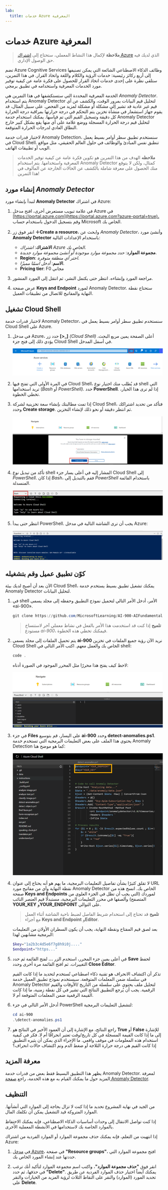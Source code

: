```yaml
---
lab:
  title: خدمات Azure المعرفية
---
```


# <a name="explore-cognitive-services"></a>خدمات Azure المعرفية

> **ملاحظة** لإكمال هذا النشاط المعملي، ستحتاج إلى [اشتراك Azure](https://azure.microsoft.com/free?azure-portal=true) الذي لديك فيه حق الوصول الإداري.

تضم Azure Cognitive Services وظائف الذكاء الاصطناعي الشائعة التي يمكن تصنيفها إلى أربع ركائز رئيسية: خدمات الرؤية والكلام واللغة واتخاذ القرار. في هذا التمرين، ستلقي نظرة على إحدى خدمات اتخاذ القرار للحصول على فكرة عامة عن كيفية توفير مورد الخدمات المعرفية واستخدامه في تطبيق برمجي.

الخدمة المعرفية المحددة التي ستستكشفها في هذا التمرين هي *Anomaly Detector*. يتم استخدام Anomaly Detector لتحليل قيم البيانات بمرور الوقت، والكشف عن أي قيم غير عادية قد تشير إلى مشكلة أو مشكلة لمزيد من الفحص. على سبيل المثال، قد يقوم جهاز استشعار في منشأة تخزين يتم التحكم في درجة حرارتها بمراقبة درجة الحرارة كل دقيقة وتسجيل القيم التي تم قياسها. يمكنك استخدام خدمة Anomaly Detector لتحليل قيم درجة الحرارة المسجلة ووضع علامة على أي منها يقع بشكل كبير خارج النطاق العادي لدرجات الحرارة المتوقعة.

لاختبار قدرات خدمة Anomaly Detection، سنستخدم تطبيق سطر أوامر بسيط يعمل في Cloud Shell. تنطبق نفس المبادئ والوظائف في حلول العالم الحقيقي، مثل مواقع الويب أو تطبيقات الهاتف.

> **ملاحظه** الهدف من هذا التمرين هو تكوين فكرة عامة عن كيفية توفير الخدمات المعرفية واستخدامها. يتم استخدام Anomaly Detector كمثال، ولكن لا يتوقع منك الحصول على معرفة شاملة بالكشف عن الحالات الخارجة عن المألوف في هذا التمرين!

## <a name="create-an-anomaly-detector-resource"></a>إنشاء مورد *Anomaly Detector*

لنبدأ بإنشاء مورد **Anomaly Detector** في اشتراك Azure:

1. في علامة تبويب مستعرض أخرى، افتح مدخل Azure في [https://portal.azure.com](https://portal.azure.com?azure-portal=true)، وقم بتسجيل الدخول باستخدام حساب Microsoft الخاص بك.

1. انقر فوق زر **&#65291;Create a resource**، وابحث عن *Anomaly Detector*، وأنشئ مورد **Anomaly Detector** باستخدام الإعدادات التالية:
    - **الاشتراك**: *اشتراك Azure الخاص بك*.
    - **مجموعة الموارد**: *حدد مجموعة موارد موجودة أو أنشئ مجموعة موارد جديدة*.
    - **Region**: *اختر أي منطقة متوفرة*.
    - **الاسم**: *أدخل اسمًا مميزًا*.
    - ⁧**⁩Pricing tier⁧**⁩: ⁧⁩F0 مجاني⁧⁩

1. مراجعة المورد وإنشاءه. انتظر حتى يكتمل النشر، ثم انتقل إلى المورد المنشور.

1. عرض صفحة **Keys and Endpoint** لمورد Anomaly Detector. ستحتاج نقطة النهاية والمفاتيح للاتصال من تطبيقات العميل.

## <a name="run-cloud-shell"></a>تشغيل Cloud Shell

لاختبار قدرات خدمة Anomaly Detector، سنستخدم تطبيق سطر أوامر بسيط يعمل في Cloud Shell على Azure.

1. في مدخل Azure، حدد زر **[>_]** *(Cloud Shell)* أعلى الصفحة يمين مربع البحث. يؤدي ذلك إلى فتح جزء Cloud Shell في أسفل المدخل.

    ![بدء تشغيل Cloud Shell بالنقر على الرمز الموجود على يمين مربع البحث العلوي](media/anomaly-detector/powershell-portal-guide-1.png)

1. في المرة الأولى التي تفتح فيها Cloud Shell، قد يُطلب منك اختيار نوع shell التي تريد استخدامها (*Bash* أو *PowerShell).* حدد **PowerShell**. إذا لم ترى هذا الخيار، تخطي الخطوة.  

1. إذا تمت مطالبتك بإنشاء سعة تخزينية لشركة Cloud Shell، فتأكد من تحديد اشتراكك وحدد **Create storage**. ثم انتظر دقيقة أو نحو ذلك لإنشاء التخزين.

    ![أنشئ التخزين بالنقر فوق «confirm».](media/anomaly-detector/powershell-portal-guide-2.png)

1. تأكد من تبديل نوع shell المشار إليه في أعلى يسار جزء Cloud Shell إلى *PowerShell*. إذا كان *Bash*، فقم بالتبديل إلى *PowerShell* باستخدام القائمة المنسدلة.

    ![كيفية العثور على القائمة المنسدلة ناحية اليسار للتبديل إلى PowerShell](media/anomaly-detector/powershell-portal-guide-3.png)

1. انتظر حتى يبدأ PowerShell. يجب أن ترى الشاشة التالية في مدخل Azure:  

    ![انتظر حتى يبدأ PowerShell.](media/anomaly-detector/powershell-prompt.png)

## <a name="configure-and-run-a-client-application"></a>كوّن تطبيق عميل وقم بتشغيله

الآن بعد أن أصبح لديك بيئة Cloud Shell، يمكنك تشغيل تطبيق بسيط يستخدم خدمة Anomaly Detector لتحليل البيانات.

1. في shell الأمر، أدخل الأمر التالي لتحميل نموذج التطبيق وحفظه إلى مجلد يسمى «ai-900».

    ```PowerShell
    git clone https://github.com/MicrosoftLearning/AI-900-AIFundamentals ai-900
    ```

    >**تلميح** إذا كنت قد استخدمت هذا الأمر بالفعل في نشاط معملي آخر لاستنساخ مستودع *ai-900*، فيمكنك تخطي هذه الخطوة.

1. يتم تحميل الملفات إلى مجلد يسمى **ai-900** نريد الآن رؤية جميع الملفات في تخزين Cloud Shell الخاص بك والعمل معهم. اكتب الأمر التالي في shell:

     ```PowerShell
    code .
    ```

    لاحظ كيف يفتح هذا محررًا مثل المحرر الموجود في الصورة أدناه: 

    ![محرر التعليمات البرمجية.](media/anomaly-detector/powershell-portal-guide-4.png)

1. في جزء **Files** على اليسار، قم بتوسيع **ai-900** وحدد **detect-anomalies.ps1**. يحتوي هذا الملف على بعض التعليمات البرمجية التي تستخدم خدمة Anomaly Detection كما هو موضح هنا:

    ![المحرر الذي يحتوي على التعليمات البرمجية للكشف عن الشذوذ](media/anomaly-detector/detect-anomalies-code.png)

1. لا تقلق كثيرًا بشأن تفاصيل التعليمات البرمجية، ما يهم هو أنه يحتاج إلى عنوان URL نقطة النهاية وأي من مفاتيح مورد Anomaly Detector الخاص بك. انسخ هذه من صفحة **Keys and Endpoints** لموردك (التي يجب أن تظل في الجزء العلوي من المتصفح) وألصقها في محرر التعليمات البرمجية، مستبدلًا قيم العنصر النائب **YOUR_KEY** و**YOUR_ENDPOINT** على التوالي.

    > **تلميح** قد تحتاج إلى استخدام شريط الفاصل لضبط ناحية الشاشة أثناء العمل مع أجزاء **Keys and Endpoint** و**Editor**.

    بعد لصق قيم المفتاح ونقطة النهاية، يجب أن يكون السطران الأولان من التعليمات البرمجية مشابهين لهذا:

    ```PowerShell
    $key="1a2b3c4d5e6f7g8h9i0j...."    
    $endpoint="https..."
    ```

1. في أعلى يمين جزء المحرر، استخدم الزر **...** لفتح القائمة ثم حدد **Save** لحفظ التغييرات. ثم افتح القائمة مرة أخرى وحدد **Close Editor**.

    تذكر أن اكتشاف الانحراف هو تقنية ذكاء اصطناعي تُستخدم لتحديد ما إذا كانت القيم في سلسلة ضمن المعلمات المتوقعة. سيستخدم نموذج تطبيق العميل خدمة Anomaly Detector لتحليل ملف يحتوي على سلسلة من التاريخ /الأوقات والقيم الرقمية. يجب أن يُرجع التطبيق النتائج التي تشير في كل نقطة زمنية، ما إذا كانت القيمة الرقمية ضمن المعلمات المتوقعة أم لا.

1. أدخل الأمر التالي في جزء PowerShell لتشغيل التعليمات البرمجية:

    ```PowerShell
    cd ai-900
    .\detect-anomalies.ps1
    ```

1. راجع النتائج، مع الإشارة إلى أن العمود الأخير في النتائج هو **True** أو **False** للإشارة إلى ما إذا كانت القيمة المسجلة في كل تاريخ/وقت تعتبر انحرافًا أم لا. فكر في كيفية استخدام هذه المعلومات في موقف واقعي. ما الإجراء الذي يمكن أن يثيره التطبيق إذا كانت القيم هي درجة حرارة الثلاجة أو ضغط الدم وتم اكتشاف حالات انحراف؟  

## <a name="learn-more"></a>معرفة المزيد

يظهر هذا التطبيق البسيط فقط بعض من قدرات خدمة Anomaly Detector. لمعرفة المزيد حول ما يمكنك القيام به مع هذه الخدمة، راجع [صفحة Anomaly Detector](https://azure.microsoft.com/services/cognitive-services/anomaly-detector/).

## <a name="clean-up"></a>التنظيف

من الجيد في نهاية المشروع تحديد ما إذا كنت لا تزال بحاجة إلى الموارد التي أنشأتها. الموارد المتروكة قيد التشغيل يمكن أن تكلفك المال. 

إذا كنت تواصل الانتقال إلى وحدات أساسيات الذكاء الاصطناعي، فإنه يمكنك الاحتفاظ بالموارد الخاصة بك لاستخدامها في الأنشطة المعملية الأخرى.

إذا انتهيت من التعلم، فإنه يمكنك حذف مجموعة الموارد أو الموارد الفردية من اشتراك Azure:

1. في [مدخل Azure](https://portal.azure.com/)، في صفحة **"Resource groups"**، افتح مجموعة الموارد التي حددتها عند إنشاء المورد الخاص بك.

2. انقر فوق **"حذف مجموعة الموارد"**، واكتب اسم مجموعة الموارد لتأكيد أنك ترغب في حذفها، ثم حدد **"Delete"**. يمكنك أيضاً اختيار حذف الموارد الفردية عن طريق تحديد المورد (الموارد) والنقر على النقاط الثلاث لرؤية المزيد من الخيارات والنقر على **Delete**.